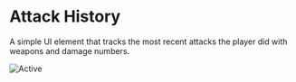 # Attack History
A simple UI element that tracks the most recent attacks the player did with weapons and damage numbers.



![Active]([https://github.com/user-attachments/assets/f56a0eb4-f3d8-466e-aeef-9dbd311b1001])
